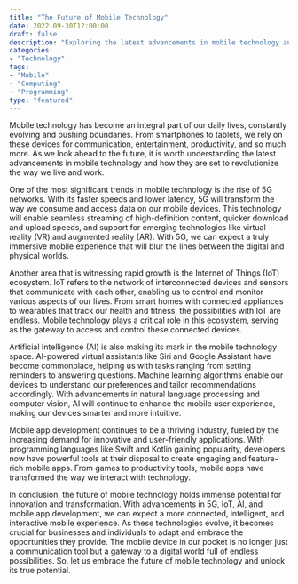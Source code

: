 ```yaml
---
title: "The Future of Mobile Technology"
date: 2022-09-30T12:00:00
draft: false
description: "Exploring the latest advancements in mobile technology and their impact on our lives."
categories:
- "Technology"
tags:
- "Mobile"
- "Computing"
- "Programming"
type: "featured"
---
```


Mobile technology has become an integral part of our daily lives, constantly evolving and pushing boundaries. From smartphones to tablets, we rely on these devices for communication, entertainment, productivity, and so much more. As we look ahead to the future, it is worth understanding the latest advancements in mobile technology and how they are set to revolutionize the way we live and work.

One of the most significant trends in mobile technology is the rise of 5G networks. With its faster speeds and lower latency, 5G will transform the way we consume and access data on our mobile devices. This technology will enable seamless streaming of high-definition content, quicker download and upload speeds, and support for emerging technologies like virtual reality (VR) and augmented reality (AR). With 5G, we can expect a truly immersive mobile experience that will blur the lines between the digital and physical worlds.

Another area that is witnessing rapid growth is the Internet of Things (IoT) ecosystem. IoT refers to the network of interconnected devices and sensors that communicate with each other, enabling us to control and monitor various aspects of our lives. From smart homes with connected appliances to wearables that track our health and fitness, the possibilities with IoT are endless. Mobile technology plays a critical role in this ecosystem, serving as the gateway to access and control these connected devices.

Artificial Intelligence (AI) is also making its mark in the mobile technology space. AI-powered virtual assistants like Siri and Google Assistant have become commonplace, helping us with tasks ranging from setting reminders to answering questions. Machine learning algorithms enable our devices to understand our preferences and tailor recommendations accordingly. With advancements in natural language processing and computer vision, AI will continue to enhance the mobile user experience, making our devices smarter and more intuitive.

Mobile app development continues to be a thriving industry, fueled by the increasing demand for innovative and user-friendly applications. With programming languages like Swift and Kotlin gaining popularity, developers now have powerful tools at their disposal to create engaging and feature-rich mobile apps. From games to productivity tools, mobile apps have transformed the way we interact with technology.

In conclusion, the future of mobile technology holds immense potential for innovation and transformation. With advancements in 5G, IoT, AI, and mobile app development, we can expect a more connected, intelligent, and interactive mobile experience. As these technologies evolve, it becomes crucial for businesses and individuals to adapt and embrace the opportunities they provide. The mobile device in our pocket is no longer just a communication tool but a gateway to a digital world full of endless possibilities. So, let us embrace the future of mobile technology and unlock its true potential.
